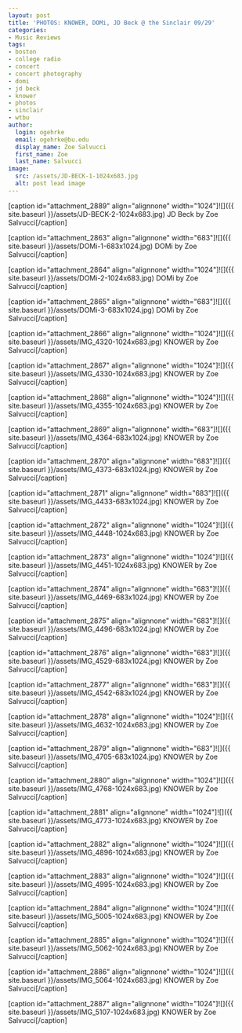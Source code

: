 ```yaml
---
layout: post
title: 'PHOTOS: KNOWER, DOMi, JD Beck @ the Sinclair 09/29'
categories:
- Music Reviews
tags:
- boston
- college radio
- concert
- concert photography
- domi
- jd beck
- knower
- photos
- sinclair
- wtbu
author:
  login: ogehrke
  email: ogehrke@bu.edu
  display_name: Zoe Salvucci
  first_name: Zoe
  last_name: Salvucci
image:
  src: /assets/JD-BECK-1-1024x683.jpg
  alt: post lead image
---
```

\[caption id="attachment\_2889" align="alignnone" width="1024"\]![]({{ site.baseurl }}/assets/JD-BECK-2-1024x683.jpg) JD Beck by Zoe Salvucci\[/caption\]

\[caption id="attachment\_2863" align="alignnone" width="683"\]![]({{ site.baseurl }}/assets/DOMi-1-683x1024.jpg) DOMi by Zoe Salvucci\[/caption\]

\[caption id="attachment\_2864" align="alignnone" width="1024"\]![]({{ site.baseurl }}/assets/DOMi-2-1024x683.jpg) DOMi by Zoe Salvucci\[/caption\]

\[caption id="attachment\_2865" align="alignnone" width="683"\]![]({{ site.baseurl }}/assets/DOMi-3-683x1024.jpg) DOMi by Zoe Salvucci\[/caption\]

\[caption id="attachment\_2866" align="alignnone" width="1024"\]![]({{ site.baseurl }}/assets/IMG_4320-1024x683.jpg) KNOWER by Zoe Salvucci\[/caption\]

\[caption id="attachment\_2867" align="alignnone" width="1024"\]![]({{ site.baseurl }}/assets/IMG_4330-1024x683.jpg) KNOWER by Zoe Salvucci\[/caption\]

\[caption id="attachment\_2868" align="alignnone" width="1024"\]![]({{ site.baseurl }}/assets/IMG_4355-1024x683.jpg) KNOWER by Zoe Salvucci\[/caption\]

\[caption id="attachment\_2869" align="alignnone" width="683"\]![]({{ site.baseurl }}/assets/IMG_4364-683x1024.jpg) KNOWER by Zoe Salvucci\[/caption\]

\[caption id="attachment\_2870" align="alignnone" width="683"\]![]({{ site.baseurl }}/assets/IMG_4373-683x1024.jpg) KNOWER by Zoe Salvucci\[/caption\]

\[caption id="attachment\_2871" align="alignnone" width="683"\]![]({{ site.baseurl }}/assets/IMG_4433-683x1024.jpg) KNOWER by Zoe Salvucci\[/caption\]

\[caption id="attachment\_2872" align="alignnone" width="1024"\]![]({{ site.baseurl }}/assets/IMG_4448-1024x683.jpg) KNOWER by Zoe Salvucci\[/caption\]

\[caption id="attachment\_2873" align="alignnone" width="1024"\]![]({{ site.baseurl }}/assets/IMG_4451-1024x683.jpg) KNOWER by Zoe Salvucci\[/caption\]

\[caption id="attachment\_2874" align="alignnone" width="683"\]![]({{ site.baseurl }}/assets/IMG_4469-683x1024.jpg) KNOWER by Zoe Salvucci\[/caption\]

\[caption id="attachment\_2875" align="alignnone" width="683"\]![]({{ site.baseurl }}/assets/IMG_4496-683x1024.jpg) KNOWER by Zoe Salvucci\[/caption\]

\[caption id="attachment\_2876" align="alignnone" width="683"\]![]({{ site.baseurl }}/assets/IMG_4529-683x1024.jpg) KNOWER by Zoe Salvucci\[/caption\]

\[caption id="attachment\_2877" align="alignnone" width="683"\]![]({{ site.baseurl }}/assets/IMG_4542-683x1024.jpg) KNOWER by Zoe Salvucci\[/caption\]

\[caption id="attachment\_2878" align="alignnone" width="1024"\]![]({{ site.baseurl }}/assets/IMG_4632-1024x683.jpg) KNOWER by Zoe Salvucci\[/caption\]

\[caption id="attachment\_2879" align="alignnone" width="683"\]![]({{ site.baseurl }}/assets/IMG_4705-683x1024.jpg) KNOWER by Zoe Salvucci\[/caption\]

\[caption id="attachment\_2880" align="alignnone" width="1024"\]![]({{ site.baseurl }}/assets/IMG_4768-1024x683.jpg) KNOWER by Zoe Salvucci\[/caption\]

\[caption id="attachment\_2881" align="alignnone" width="1024"\]![]({{ site.baseurl }}/assets/IMG_4773-1024x683.jpg) KNOWER by Zoe Salvucci\[/caption\]

\[caption id="attachment\_2882" align="alignnone" width="1024"\]![]({{ site.baseurl }}/assets/IMG_4896-1024x683.jpg) KNOWER by Zoe Salvucci\[/caption\]

\[caption id="attachment\_2883" align="alignnone" width="1024"\]![]({{ site.baseurl }}/assets/IMG_4995-1024x683.jpg) KNOWER by Zoe Salvucci\[/caption\]

\[caption id="attachment\_2884" align="alignnone" width="1024"\]![]({{ site.baseurl }}/assets/IMG_5005-1024x683.jpg) KNOWER by Zoe Salvucci\[/caption\]

\[caption id="attachment\_2885" align="alignnone" width="1024"\]![]({{ site.baseurl }}/assets/IMG_5062-1024x683.jpg) KNOWER by Zoe Salvucci\[/caption\]

\[caption id="attachment\_2886" align="alignnone" width="1024"\]![]({{ site.baseurl }}/assets/IMG_5064-1024x683.jpg) KNOWER by Zoe Salvucci\[/caption\]

\[caption id="attachment\_2887" align="alignnone" width="1024"\]![]({{ site.baseurl }}/assets/IMG_5107-1024x683.jpg) KNOWER by Zoe Salvucci\[/caption\]